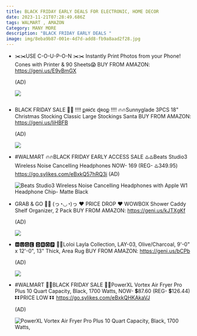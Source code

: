```yaml
---
title: BLACK FRIDAY EARLY DEALS FOR ELECTRONIC, HOME DECOR
date: 2023-11-21T07:28:49.686Z
tags: WALMART , AMAZON
Category: MANY MORE
description: "BLACK FRIDAY EARLY DEALS "
image: img/8eba9b87-001e-4d7d-add8-fb9a8aad2f28.jpg
---
```

* ✂️✂️USE C-O-U-P-O-N ✂️✂️
  Instantly Print Photos from your Phone! Cones with Printer & 90 Sheets😱 
  BUY FROM AMAZON: 
  https://geni.us/E9vBmGX 

  (AD) <!--StartFragment-->

  ![](https://m.media-amazon.com/images/I/81BgVklBGsL._AC_SL1500_.jpg)

  <!--EndFragment-->

  ![]()
* BLACK FRIDAY SALE 📣📣
  ‼️‼️ քʀɨƈɛ ɖʀօք ‼️‼️
  🔥🔥Sunnyglade 3PCS 18" Christmas Stocking Classic Large Stockings Santa 
  BUY FROM AMAZON: 
  https://geni.us/liHBFB 

  (AD)<!--StartFragment-->

  ![](https://m.media-amazon.com/images/I/81ypmpwIq+L._AC_SL1300_.jpg)

  <!--EndFragment-->
* \#WALMART 
  🔥🔥BLACK FRIDAY EARLY ACCESS SALE 
  ♨️♨️Beats Studio3 Wireless Noise Cancelling Headphones 
  NOW- 169 (REG- ♨️349.95) 
  https://go.sylikes.com/eBxkQ57hRQ3i 
  (AD)<!--StartFragment-->

  ![Beats Studio3 Wireless Noise Cancelling Headphones with Apple W1 Headphone Chip- Matte Black](https://i5.walmartimages.com/seo/Beats-Studio3-Wireless-Noise-Cancelling-Headphones-with-Apple-W1-Headphone-Chip-Matte-Black_d0f19be2-e68f-4b82-b95c-c37db53518ba_1.868e67b856407714e2c5405a7e2f094a.jpeg?odnHeight=640&odnWidth=640&odnBg=FFFFFF)

  <!--EndFragment-->
* GRAB & GO 🏃🏃
  (っ◔◡◔)っ ♥ PRICE DROP ♥ 
  WOWBOX Shower Caddy Shelf Organizer, 2 Pack 
  BUY FROM AMAZON: 
  https://geni.us/kJTXgKf 

  (AD)<!--StartFragment-->

  ![](https://m.media-amazon.com/images/I/81tzcJ74aVL._AC_SL1500_.jpg)

  <!--EndFragment-->
* 🅷🆄🅶🅴 🅳🆁🅾🅿 
  🚨🚨Loloi Layla Collection, LAY-03, Olive/Charcoal, 9'-0" x 12'-0", 13" Thick, Area Rug 
  BUY FROM AMAZON: 
  https://geni.us/bCPb 

  (AD)<!--StartFragment-->

  ![](https://m.media-amazon.com/images/I/91mWw7eAQyS._AC_SL1500_.jpg)

  <!--EndFragment-->
* \#WALMART 
  📣📣BLACK FRIDAY SALE 
  💞💞PowerXL Vortex Air Fryer Pro Plus 10 Quart Capacity, Black, 1700 Watts, 
  NOW- 💲87.60 (REG- 💲126.44) 
  ⏬⏬PRICE LOW ⏬⏬
  https://go.sylikes.com/eBxkQHKAkaVJ 

  (AD)<!--StartFragment-->

  ![PowerXL Vortex Air Fryer Pro Plus 10 Quart Capacity, Black, 1700 Watts,](https://i5.walmartimages.com/seo/PowerXL-Vortex-Air-Fryer-Pro-Plus-10-Quart-Capacity-Black-1700-Watts_d4c73c8f-3bd2-4802-8f7f-0c3a40229711.fa8c96f568a45297bdc36cd5d3c41846.jpeg?odnHeight=640&odnWidth=640&odnBg=FFFFFF)

  <!--EndFragment-->